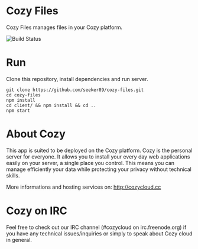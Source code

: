 # Cozy Files

Cozy Files manages files in your Cozy platform. 

![Build
Status](https://travis-ci.org/seeker89/cozy-files.png?branch=master)

# Run

Clone this repository, install dependencies and run server.

    git clone https://github.com/seeker89/cozy-files.git
    cd cozy-files
    npm install
    cd client/ && npm install && cd ..
    npm start

# About Cozy

This app is suited to be deployed on the Cozy platform. Cozy is the personal server for everyone. It allows you to install your every day web applications easily on your server, a single place you control. This means you can manage efficiently your data while protecting your privacy without technical skills.

More informations and hosting services on: http://cozycloud.cc

# Cozy on IRC
Feel free to check out our IRC channel (#cozycloud on irc.freenode.org) if you have any technical issues/inquiries or simply to speak about Cozy cloud in general.
